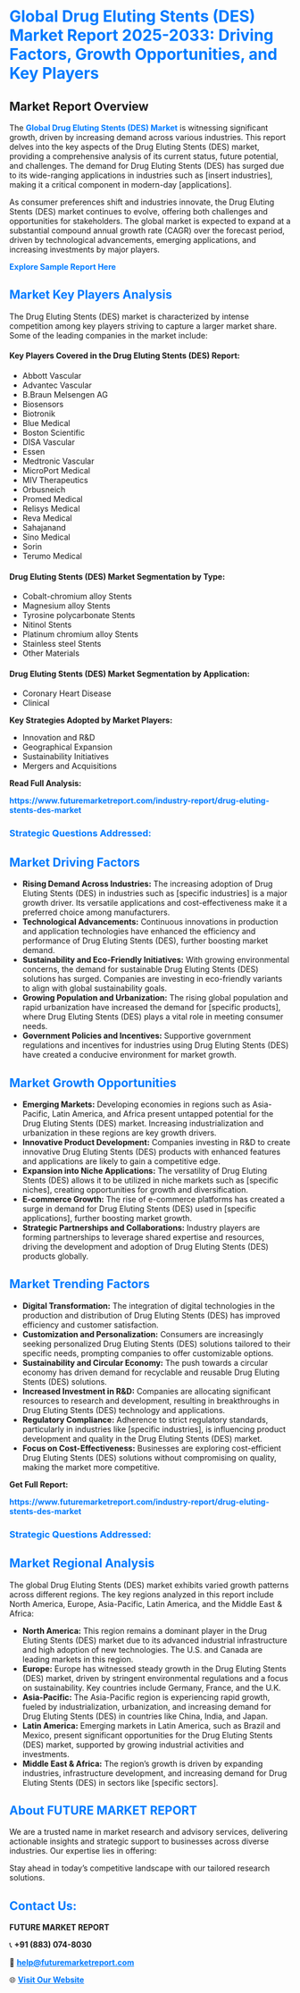 <h1 style="color: #007BFF;">Global Drug Eluting Stents (DES) Market Report 2025-2033: Driving Factors, Growth Opportunities, and Key Players</h1>

<section id="overview">
<h2>Market Report Overview</h2>
<p>The <a href="https://www.futuremarketreport.com/industry-report/drug-eluting-stents-des-market" style="color: #007BFF; text-decoration: none;"><strong>Global Drug Eluting Stents (DES) Market</strong></a> is witnessing significant growth, driven by increasing demand across various industries. This report delves into the key aspects of the Drug Eluting Stents (DES) market, providing a comprehensive analysis of its current status, future potential, and challenges. The demand for Drug Eluting Stents (DES) has surged due to its wide-ranging applications in industries such as [insert industries], making it a critical component in modern-day [applications].</p>
<p>As consumer preferences shift and industries innovate, the Drug Eluting Stents (DES) market continues to evolve, offering both challenges and opportunities for stakeholders. The global market is expected to expand at a substantial compound annual growth rate (CAGR) over the forecast period, driven by technological advancements, emerging applications, and increasing investments by major players.</p>
</section>

<section id="overview">
<p><a href="https://www.futuremarketreport.com/request-sample/reportId=91272" style="color: #007BFF; text-decoration: none;"><strong>Explore Sample Report Here</strong></a></p>
</section>

<section id="key-players">
<h2 style="color: #007BFF;">Market Key Players Analysis</h2>
<p>The Drug Eluting Stents (DES) market is characterized by intense competition among key players striving to capture a larger market share. Some of the leading companies in the market include:</p>
<h4>Key Players Covered in the Drug Eluting Stents (DES) Report:</h4>
<ul><li>Abbott Vascular</li><li>Advantec Vascular</li><li>B.Braun Melsengen AG</li><li>Biosensors</li><li>Biotronik</li><li>Blue Medical</li><li>Boston Scientific</li><li>DISA Vascular</li><li>Essen</li><li>Medtronic Vascular</li><li>MicroPort Medical</li><li>MIV Therapeutics</li><li>Orbusneich</li><li>Promed Medical</li><li>Relisys Medical</li><li>Reva Medical</li><li>Sahajanand</li><li>Sino Medical</li><li>Sorin</li><li>Terumo Medical</li></ul>
<h4>Drug Eluting Stents (DES) Market Segmentation by Type:</h4>
<ul><li>Cobalt-chromium alloy Stents</li><li>Magnesium alloy Stents</li><li>Tyrosine polycarbonate Stents</li><li>Nitinol Stents</li><li>Platinum chromium alloy Stents</li><li>Stainless steel Stents</li><li>Other Materials</li></ul>

<h4>Drug Eluting Stents (DES) Market Segmentation by Application:</h4>
<ul><li>Coronary Heart Disease</li><li>Clinical</li></ul>
<p><strong>Key Strategies Adopted by Market Players:</strong></p>
<ul>
<li>Innovation and R&D</li>
<li>Geographical Expansion</li>
<li>Sustainability Initiatives</li>
<li>Mergers and Acquisitions</li>
</ul>
</section>

<section>
<p><strong>Read Full Analysis: </strong></p><a href="https://www.futuremarketreport.com/industry-report/drug-eluting-stents-des-market" style="color: #007BFF; text-decoration: none;"><strong>https://www.futuremarketreport.com/industry-report/drug-eluting-stents-des-market</strong></a>
<h3 style="color: #007BFF;">Strategic Questions Addressed:</h3>
</section>

<section id="driving-factors">
<h2 style="color: #007BFF;">Market Driving Factors</h2>
<ul>
<li><strong>Rising Demand Across Industries:</strong> The increasing adoption of Drug Eluting Stents (DES) in industries such as [specific industries] is a major growth driver. Its versatile applications and cost-effectiveness make it a preferred choice among manufacturers.</li>
<li><strong>Technological Advancements:</strong> Continuous innovations in production and application technologies have enhanced the efficiency and performance of Drug Eluting Stents (DES), further boosting market demand.</li>
<li><strong>Sustainability and Eco-Friendly Initiatives:</strong> With growing environmental concerns, the demand for sustainable Drug Eluting Stents (DES) solutions has surged. Companies are investing in eco-friendly variants to align with global sustainability goals.</li>
<li><strong>Growing Population and Urbanization:</strong> The rising global population and rapid urbanization have increased the demand for [specific products], where Drug Eluting Stents (DES) plays a vital role in meeting consumer needs.</li>
<li><strong>Government Policies and Incentives:</strong> Supportive government regulations and incentives for industries using Drug Eluting Stents (DES) have created a conducive environment for market growth.</li>
</ul>
</section>

<section id="growth-opportunities">
<h2 style="color: #007BFF;">Market Growth Opportunities</h2>
<ul>
<li><strong>Emerging Markets:</strong> Developing economies in regions such as Asia-Pacific, Latin America, and Africa present untapped potential for the Drug Eluting Stents (DES) market. Increasing industrialization and urbanization in these regions are key growth drivers.</li>
<li><strong>Innovative Product Development:</strong> Companies investing in R&D to create innovative Drug Eluting Stents (DES) products with enhanced features and applications are likely to gain a competitive edge.</li>
<li><strong>Expansion into Niche Applications:</strong> The versatility of Drug Eluting Stents (DES) allows it to be utilized in niche markets such as [specific niches], creating opportunities for growth and diversification.</li>
<li><strong>E-commerce Growth:</strong> The rise of e-commerce platforms has created a surge in demand for Drug Eluting Stents (DES) used in [specific applications], further boosting market growth.</li>
<li><strong>Strategic Partnerships and Collaborations:</strong> Industry players are forming partnerships to leverage shared expertise and resources, driving the development and adoption of Drug Eluting Stents (DES) products globally.</li>
</ul>
</section>

<section id="trending-factors">
<h2 style="color: #007BFF;">Market Trending Factors</h2>
<ul>
<li><strong>Digital Transformation:</strong> The integration of digital technologies in the production and distribution of Drug Eluting Stents (DES) has improved efficiency and customer satisfaction.</li>
<li><strong>Customization and Personalization:</strong> Consumers are increasingly seeking personalized Drug Eluting Stents (DES) solutions tailored to their specific needs, prompting companies to offer customizable options.</li>
<li><strong>Sustainability and Circular Economy:</strong> The push towards a circular economy has driven demand for recyclable and reusable Drug Eluting Stents (DES) solutions.</li>
<li><strong>Increased Investment in R&D:</strong> Companies are allocating significant resources to research and development, resulting in breakthroughs in Drug Eluting Stents (DES) technology and applications.</li>
<li><strong>Regulatory Compliance:</strong> Adherence to strict regulatory standards, particularly in industries like [specific industries], is influencing product development and quality in the Drug Eluting Stents (DES) market.</li>
<li><strong>Focus on Cost-Effectiveness:</strong> Businesses are exploring cost-efficient Drug Eluting Stents (DES) solutions without compromising on quality, making the market more competitive.</li>
</ul>
</section>

<section>
<p><strong>Get Full Report: </strong></p><a href="https://www.futuremarketreport.com/industry-report/drug-eluting-stents-des-market" style="color: #007BFF; text-decoration: none;"><strong>https://www.futuremarketreport.com/industry-report/drug-eluting-stents-des-market</strong></a>
<h3 style="color: #007BFF;">Strategic Questions Addressed:</h3>
</section>


<section id="regional-analysis">
<h2 style="color: #007BFF;">Market Regional Analysis</h2>
<p>The global Drug Eluting Stents (DES) market exhibits varied growth patterns across different regions. The key regions analyzed in this report include North America, Europe, Asia-Pacific, Latin America, and the Middle East & Africa:</p>
<ul>
<li><strong>North America:</strong> This region remains a dominant player in the Drug Eluting Stents (DES) market due to its advanced industrial infrastructure and high adoption of new technologies. The U.S. and Canada are leading markets in this region.</li>
<li><strong>Europe:</strong> Europe has witnessed steady growth in the Drug Eluting Stents (DES) market, driven by stringent environmental regulations and a focus on sustainability. Key countries include Germany, France, and the U.K.</li>
<li><strong>Asia-Pacific:</strong> The Asia-Pacific region is experiencing rapid growth, fueled by industrialization, urbanization, and increasing demand for Drug Eluting Stents (DES) in countries like China, India, and Japan.</li>
<li><strong>Latin America:</strong> Emerging markets in Latin America, such as Brazil and Mexico, present significant opportunities for the Drug Eluting Stents (DES) market, supported by growing industrial activities and investments.</li>
<li><strong>Middle East & Africa:</strong> The region’s growth is driven by expanding industries, infrastructure development, and increasing demand for Drug Eluting Stents (DES) in sectors like [specific sectors].</li>
</ul>
</section>

<footer>
<h2 style="color: #007BFF;">About FUTURE MARKET REPORT</h2>
<p>We are a trusted name in market research and advisory services, delivering actionable insights and strategic support to businesses across diverse industries. Our expertise lies in offering:</p>

<p>Stay ahead in today’s competitive landscape with our tailored research solutions.</p>

<h2 style="color: #007BFF;">Contact Us:</h2>
<p><strong>FUTURE MARKET REPORT</strong></p>
<p>📞 <strong>+91 (883) 074-8030</strong></p>
<p>📧 <strong><a href="mailto:help@futuremarketreport.com" style="color: #007BFF;">help@futuremarketreport.com</a></strong></p>
<p>🌐 <strong><a href="https://www.futuremarketreport.com/" style="color: #007BFF;">Visit Our Website</a></strong></p>
</footer>
